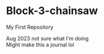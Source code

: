 # Block-3-chainsaw
My First Repository <br />

Aug 2023 not sure what I'm doing<br />
Might make this a journal lol
